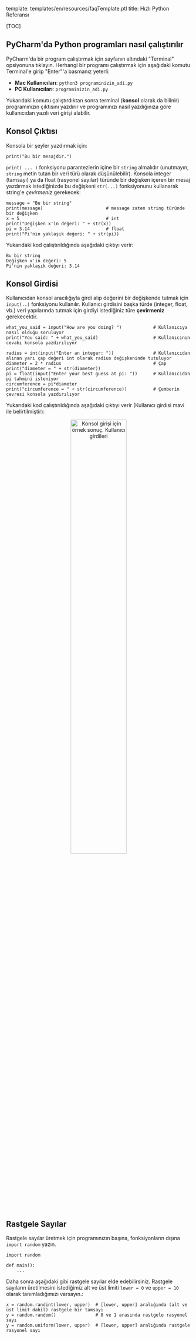 template: templates/en/resources/faqTemplate.ptl
title: Hızlı Python Referansı

[TOC]

## PyCharm'da Python programları nasıl çalıştırılır
PyCharm'da bir program çalıştırmak için sayfanın altındaki "Terminal" opsiyonuna tıklayın. Herhangi bir programı çalıştırmak için aşağıdaki komutu Terminal'e girip "Enter"'a basmanız yeterli:

* **Mac Kullanıcıları**: `python3 programinizin_adi.py`
* **PC Kullanıcıları**: `programinizin_adi.py`

Yukarıdaki komutu çalıştırdıktan sonra terminal (**konsol** olarak da bilinir) programınızın çıktısını yazdırır ve programınızı nasıl yazdığınıza göre kullanıcıdan yazılı veri girişi alabilir.

## Konsol Çıktısı
Konsola bir şeyler yazdırmak için:

    print("Bu bir mesajdır.")

`print( ... )` fonksiyonu parantezlerin içine bir `string` almalıdır (unutmayın, `string` metin tutan bir veri türü olarak düşünülebilir). Konsola integer (tamsayı) ya da float (rasyonel sayılar) türünde bir değişken içeren bir mesaj yazdırmak istediğinizde bu değişkeni `str(...)` fonksiyonunu kullanarak string'e *çevirmeniz* gerekecek:

```
message = "Bu bir string"
print(message)                        # message zaten string türünde bir değişken
x = 5                                 # int
print("Değişken x'in değeri: " + str(x))
pi = 3.14                             # float
print("Pi'nin yaklaşık değeri: " + str(pi))
```

Yukarıdaki kod çalıştırıldığında aşağıdaki çıktıyı verir:

```
Bu bir string
Değişken x'in değeri: 5
Pi'nin yaklaşık değeri: 3.14
```

## Konsol Girdisi

Kullanıcıdan konsol aracılığıyla girdi alıp değerini bir değişkende tutmak için ```input(..)``` fonksiyonu kullanılır. Kullanıcı girdisini başka türde (integer, float, vb.) veri yapılarında tutmak için girdiyi istediğiniz türe **çevirmeniz** gerekecektir. 

```
what_you_said = input("How are you doing? ")            # Kullanıcıya nasıl olduğu soruluyor
print("You said: " + what_you_said)                     # Kullanıcının cevabı konsola yazdırılıyor

radius = int(input("Enter an integer: "))               # Kullanıcıdan alınan yarı çap değeri int olarak radius değişkeninde tutuluyor
diameter = 2 * radius                                   # Çap
print("diameter = " + str(diameter))
pi = float(input("Enter your best guess at pi: "))      # Kullanıcıdan pi tahmini isteniyor
circumference = pi*diameter     
print("circumference = " + str(circumference))          # Çemberin çevresi konsola yazdırılıyor
```

Yukarıdaki kod çalıştırıldığında aşağıdaki çıktıyı verir (Kullanıcı girdisi mavi ile belirtilmiştir):

<center>
<img
  src="{{pathToRoot}}img/resources/quick-python/input_demo.png"
  class="img-fluid mx-auto d-block"
  style="width: 55%"
  alt="Konsol girişi için örnek sonuç. Kullanıcı girdileri "Fine, thank you", daha sonra "4", sonra da "3.1415926535323846" ve program yarı çapı 4 olan bir çemberin çevresini sizin girdiğiniz pi (\pi) değeri ile hesaplar.
/>
</center>

## Rastgele Sayılar

Rastgele sayılar üretmek için programınızın başına, fonksiyonların dışına `import random` yazın.

```
import random

def main():
    ...
```

Daha sonra aşağıdaki gibi rastgele sayılar elde edebilirsiniz. Rastgele sayıların üretilmesini istediğimiz alt ve üst limiti `lower = 0` ve `upper = 10` olarak tanımladığımızı varsayın.:

```
x = random.randint(lower, upper)  # [lower, upper] aralığında (alt ve üst limit dahil) rastgele bir tamsayı
y = random.random()               # 0 ve 1 arasında rastgele rasyonel sayı
y = random.uniform(lower, upper)  # [lower, upper] aralığında rastgele rasyonel sayı 
```